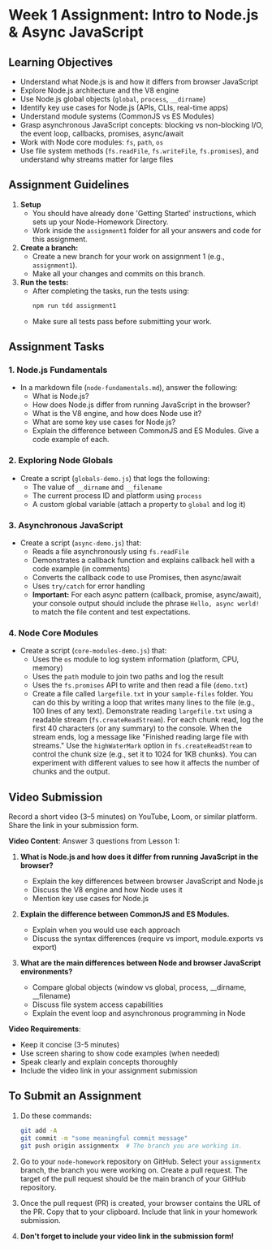 # Week 1 Assignment: Intro to Node.js & Async JavaScript

## Learning Objectives
- Understand what Node.js is and how it differs from browser JavaScript
- Explore Node.js architecture and the V8 engine
- Use Node.js global objects (`global`, `process`, `__dirname`)
- Identify key use cases for Node.js (APIs, CLIs, real-time apps)
- Understand module systems (CommonJS vs ES Modules)
- Grasp asynchronous JavaScript concepts: blocking vs non-blocking I/O, the event loop, callbacks, promises, async/await
- Work with Node core modules: `fs`, `path`, `os`
- Use file system methods (`fs.readFile`, `fs.writeFile`, `fs.promises`), and understand why streams matter for large files

## Assignment Guidelines

1. **Setup**
   - You should have already done 'Getting Started' instructions, which sets up your Node-Homework Directory.
   - Work inside the `assignment1` folder for all your answers and code for this assignment.
2. **Create a branch:**
   - Create a new branch for your work on assignment 1 (e.g., `assignment1`).
   - Make all your changes and commits on this branch.
3. **Run the tests:**
   - After completing the tasks, run the tests using:
     ```bash
     npm run tdd assignment1
     ```
   - Make sure all tests pass before submitting your work.

## Assignment Tasks

### 1. Node.js Fundamentals
- In a markdown file (`node-fundamentals.md`), answer the following:
  - What is Node.js?
  - How does Node.js differ from running JavaScript in the browser?
  - What is the V8 engine, and how does Node use it?
  - What are some key use cases for Node.js?
  - Explain the difference between CommonJS and ES Modules. Give a code example of each.

### 2. Exploring Node Globals
- Create a script (`globals-demo.js`) that logs the following:
  - The value of `__dirname` and `__filename`
  - The current process ID and platform using `process`
  - A custom global variable (attach a property to `global` and log it)

### 3. Asynchronous JavaScript
- Create a script (`async-demo.js`) that:
  - Reads a file asynchronously using `fs.readFile`
  - Demonstrates a callback function and explains callback hell with a code example (in comments)
  - Converts the callback code to use Promises, then async/await
  - Uses `try/catch` for error handling
  - **Important:** For each async pattern (callback, promise, async/await), your console output should include the phrase `Hello, async world!` to match the file content and test expectations.


### 4. Node Core Modules
- Create a script (`core-modules-demo.js`) that:
  - Uses the `os` module to log system information (platform, CPU, memory)
  - Uses the `path` module to join two paths and log the result
  - Uses the `fs.promises` API to write and then read a file (`demo.txt`)
  - Create a file called `largefile.txt` in your `sample-files` folder. You can do this by writing a loop that writes many lines to the file (e.g., 100 lines of any text). Demonstrate reading `largefile.txt` using a readable stream (`fs.createReadStream`). For each chunk read, log the first 40 characters (or any summary) to the console. When the stream ends, log a message like "Finished reading large file with streams." Use the `highWaterMark` option in `fs.createReadStream` to control the chunk size (e.g., set it to 1024 for 1KB chunks). You can experiment with different values to see how it affects the number of chunks and the output.

## Video Submission

Record a short video (3–5 minutes) on YouTube, Loom, or similar platform. Share the link in your submission form.

**Video Content**: Answer 3 questions from Lesson 1:

1. **What is Node.js and how does it differ from running JavaScript in the browser?**
   - Explain the key differences between browser JavaScript and Node.js
   - Discuss the V8 engine and how Node uses it
   - Mention key use cases for Node.js

2. **Explain the difference between CommonJS and ES Modules.**
   - Explain when you would use each approach
   - Discuss the syntax differences (require vs import, module.exports vs export)

3. **What are the main differences between Node and browser JavaScript environments?**
   - Compare global objects (window vs global, process, __dirname, __filename)
   - Discuss file system access capabilities
   - Explain the event loop and asynchronous programming in Node

**Video Requirements**:
- Keep it concise (3-5 minutes)
- Use screen sharing to show code examples (when needed)
- Speak clearly and explain concepts thoroughly
- Include the video link in your assignment submission

## To Submit an Assignment

1. Do these commands:

    ```bash
    git add -A
    git commit -m "some meaningful commit message"
    git push origin assignmentx  # The branch you are working in.
    ```
2. Go to your `node-homework` repository on GitHub.  Select your `assignmentx` branch, the branch you were working on.  Create a pull request.  The target of the pull request should be the main branch of your GitHub repository.
3. Once the pull request (PR) is created, your browser contains the URL of the PR. Copy that to your clipboard.  Include that link in your homework submission.
4. **Don't forget to include your video link in the submission form!**


